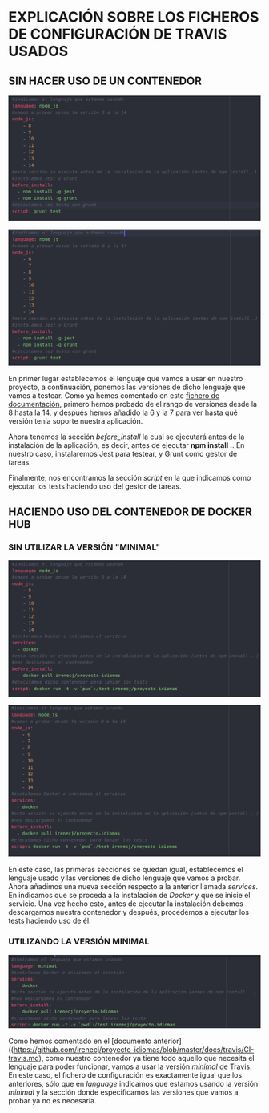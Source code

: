 # EXPLICACIÓN SOBRE LOS FICHEROS DE CONFIGURACIÓN DE TRAVIS USADOS

## SIN HACER USO DE UN CONTENEDOR

![](../../imagenes/primerTravis.png)

![](../../imagenes/segundoTravis.png)

En primer lugar establecemos el lenguaje que vamos a usar en nuestro proyecto, a continuación, ponemos las versiones de dicho lenguaje que vamos a testear. Como ya hemos comentado en este [fichero de documentación](https://github.com/irenecj/proyecto-idiomas/blob/master/docs/travis/CI-travis.md), primero hemos probado de el rango de versiones desde la 8 hasta la 14, y después hemos añadido la 6 y la 7 para ver hasta qué versión tenía soporte nuestra aplicación.

Ahora tenemos la sección *before_install* la cual se ejecutará antes de la instalación de la aplicación, es decir, antes de ejecutar **npm install .**. En nuestro caso, instalaremos Jest para testear, y Grunt como gestor de tareas.

Finalmente, nos encontramos la sección *script* en la que indicamos como ejecutar los tests haciendo uso del gestor de tareas.



## HACIENDO USO DEL CONTENEDOR DE DOCKER HUB

### SIN UTILIZAR LA VERSIÓN "MINIMAL"

![](../../imagenes/travisContenedor1.png)

![](../../imagenes/travisContenedor2.png)

En este caso, las primeras secciones se quedan igual, establecemos el lenguaje usado y las versiones de dicho lenguaje que vamos a probar.
Ahora añadimos una nueva sección respecto a la anterior llamada *services*. En indicamos que se proceda a la instalación de *Docker* y que se inicie el servicio.
Una vez hecho esto, antes de ejecutar la instalación debemos descargarnos nuestra contenedor y después, procedemos a ejecutar los tests haciendo uso de él.

### UTILIZANDO LA VERSIÓN MINIMAL

![](../../imagenes/travis-contenedor3.png)

Como hemos comentado en el [documento anterior]((https://github.com/irenecj/proyecto-idiomas/blob/master/docs/travis/CI-travis.md), como nuestro contenedor ya tiene todo aquello que necesita el lenguaje para poder funcionar, vamos a usar la versión *minimal* de Travis.
En este caso, el fichero de configuración es exactamente igual que los anteriores, sólo que en *language* indicamos que estamos usando la versión *minimal* y la sección donde especificamos las versiones que vamos a probar ya no es necesaria.
